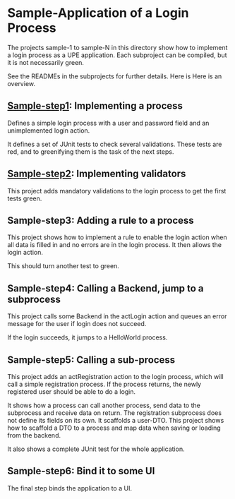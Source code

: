 # Sample-Application of a Login Process

The projects sample-1 to sample-N in this directory show how to
implement a login process as a UPE application. Each subproject
can be compiled, but it is not necessarily green.

See the READMEs in the subprojects for further details. Here is
Here is an overview.

## [Sample-step1](sample-step1/README.md): Implementing a process
Defines a simple login process with a user and password field
and an unimplemented login action.

It defines a set of JUnit tests to check several validations. These
tests are red, and to greenifying them is the task of the next steps.

## [Sample-step2](sample-step2/README.md): Implementing validators
This project adds mandatory validations to the login process
to get the first tests green.

## Sample-step3: Adding a rule to a process
This project shows how to implement a rule to enable the login
action when all data is filled in and no errors are in the login
process. It then allows the login action.

This should turn another test to green.

## Sample-step4: Calling a Backend, jump to a subprocess
This project calls some Backend in the actLogin action and
queues an error message for the user if login does not succeed.

If the login succeeds, it jumps to a HelloWorld process.

## Sample-step5: Calling a sub-process

This project adds an actRegistration action to the login process, which
will call a simple registration process. If the process returns,
the newly registered user should be able to do a login.

It shows how a process can call another process, send data
to the subprocess and receive data on return. The registration
subprocess does not define its fields on its own. It scaffolds
a user-DTO. This project shows how to scaffold a DTO to a process
and map data when saving or loading from the backend.

It also shows a complete JUnit test for the whole application.

## Sample-step6: Bind it to some UI

The final step binds the application to a UI. 
